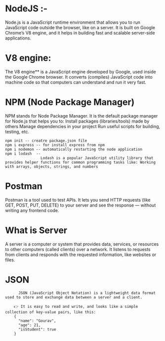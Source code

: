 # NodeJS :- 
  Node.js is a JavaScript runtime environment that allows you to run JavaScript code outside the browser, like on a server.
  It is built on Google Chrome’s V8 engine, and it helps in building fast and scalable server-side applications.

# V8 engine:
  The V8 engine** is a JavaScript engine developed by Google, used inside the Google Chrome browser.
  It converts (compiles) JavaScript code into machine code so that computers can understand and run it very fast.

# NPM (Node Package Manager)
  NPM stands for Node Package Manager.
  It is the default package manager for Node.js that helps you to:
  Install packages (libraries/tools) made by others
  Manage dependencies in your project
  Run useful scripts for building, testing, etc.

    npm init -- creatre package.json file 
    npm i express -- for install express from npm 
    npm i nodemon -- automatically restarting the node application
    npm i lodash  -- 
                    Lodash is a popular JavaScript utility library that provides helper functions for common programming tasks like: Working with arrays, objects, strings, and numbers

# Postman
  Postman is a tool used to test APIs.
  It lets you send HTTP requests (like GET, POST, PUT, DELETE) to your server and see the response — without writing any frontend code.

  # What is Server
  A server is a computer or system that provides data, services, or resources to other computers (called clients) over a network.
  It listens to requests from clients and responds with the requested information, like websites or files.

  # JSON
          JSON (JavaScript Object Notation) is a lightweight data format used to store and exchange data between a server and a client.

        👉 It is easy to read and write, and looks like a simple collection of key-value pairs, like this:
        {
          "name": "Gourav",
          "age": 21,
          "isStudent": true
        }